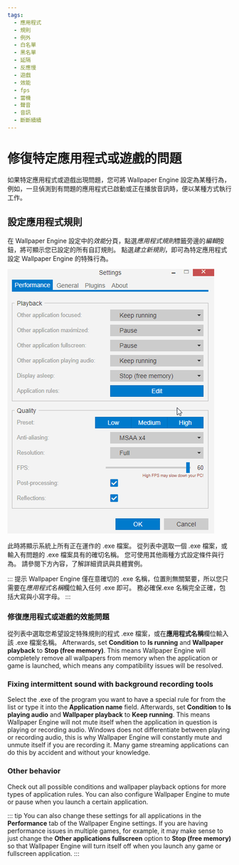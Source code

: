 ```yaml
---
tags:
  - 應用程式
  - 規則
  - 例外
  - 白名單
  - 黑名單
  - 延隔
  - 反應慢
  - 遊戲
  - 效能
  - fps
  - 當機
  - 聲音
  - 音訊
  - 斷斷續續
---
```


# 修復特定應用程式或遊戲的問題

如果特定應用程式或遊戲出現問題，您可將 Wallpaper Engine 設定為某種行為，例如，一旦偵測到有問題的應用程式已啟動或正在播放音訊時，便以某種方式執行工作。

## 設定應用程式規則

在 Wallpaper Engine 設定中的*效能*分頁，點選*應用程式規則*標籤旁邊的*編輯*按鈕，將可顯示您已設定的所有自訂規則。 點選*建立新規則*，即可為特定應用程式設定 Wallpaper Engine 的特殊行為。

![Application Rules Overview](./applicationrule.gif)

此時將顯示系統上所有正在運作的 .exe 檔案。 從列表中選取一個 .exe 檔案，或輸入有問題的 .exe 檔案具有的確切名稱。 您可使用其他兩種方式設定條件與行為。 請參閱下方內容，了解詳細資訊與具體實例。

::: 提示 Wallpaper Engine 僅在意確切的 .exe 名稱，位置則無關緊要，所以您只需要在*應用程式名稱*欄位輸入任何 .exe 即可。 務必確保.exe 名稱完全正確，包括大寫與小寫字母。 :::

### 修復應用程式或遊戲的效能問題

從列表中選取您希望設定特殊規則的程式 .exe 檔案，或在**應用程式名稱**欄位輸入該 .exe 檔案名稱。 Afterwards, set **Condition** to **Is running** and **Wallpaper playback** to **Stop (free memory)**. This means Wallpaper Engine will completely remove all wallpapers from memory when the application or game is launched, which means any compatibility issues will be resolved.

### Fixing intermittent sound with background recording tools

Select the .exe of the program you want to have a special rule for from the list or type it into the **Application name** field. Afterwards, set **Condition** to **Is playing audio** and **Wallpaper playback** to **Keep running**. This means Wallpaper Engine will not mute itself when the application in question is playing or recording audio. Windows does not differentiate between playing or recording audio, this is why Wallpaper Engine will constantly mute and unmute itself if you are recording it. Many game streaming applications can do this by accident and without your knowledge.

### Other behavior

Check out all possible conditions and wallpaper playback options for more types of application rules. You can also configure Wallpaper Engine to mute or pause when you launch a certain application.

::: tip You can also change these settings for all applications in the **Performance** tab of the Wallpaper Engine settings. If you are having performance issues in multiple games, for example, it may make sense to just change the **Other applications fullscreen** option to **Stop (free memory)** so that Wallpaper Engine will turn itself off when you launch any game or fullscreen application. :::